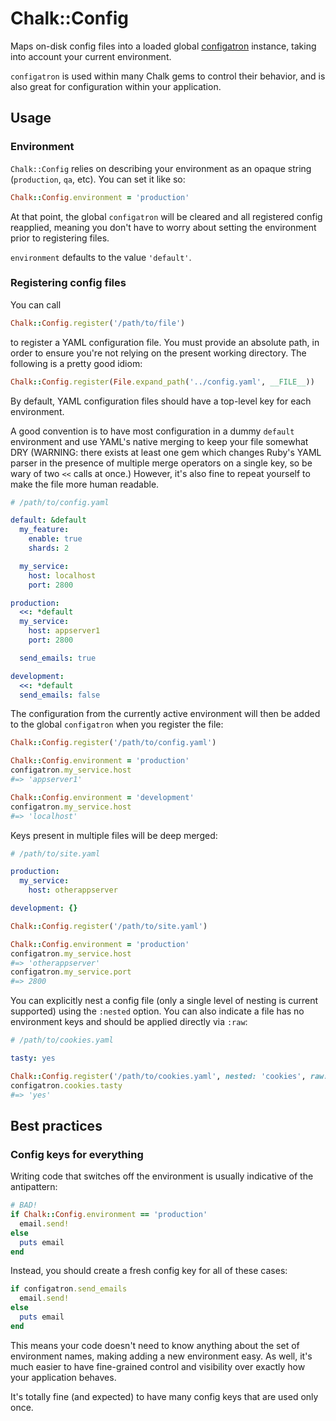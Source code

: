 # Chalk::Config

Maps on-disk config files into a loaded global
[configatron](https://github.com/markbates/configatron) instance,
taking into account your current environment.

`configatron` is used within many Chalk gems to control their
behavior, and is also great for configuration within your application.

## Usage

### Environment

`Chalk::Config` relies on describing your environment as an opaque
string (`production`, `qa`, etc). You can set it like so:

```ruby
Chalk::Config.environment = 'production'
```

At that point, the global `configatron` will be cleared and all
registered config reapplied, meaning you don't have to worry about
setting the environment prior to registering files.

`environment` defaults to the value `'default'`.

### Registering config files

You can call

```ruby
Chalk::Config.register('/path/to/file')
```

to register a YAML configuration file. You must provide an absolute
path, in order to ensure you're not relying on the present working
directory. The following is a pretty good idiom:

```ruby
Chalk::Config.register(File.expand_path('../config.yaml', __FILE__))
```

By default, YAML configuration files should have a top-level key for
each environment.

A good convention is to have most configuration in a dummy `default`
environment and use YAML's native merging to keep your file somewhat
DRY (WARNING: there exists at least one gem which changes Ruby's YAML
parser in the presence of multiple merge operators on a single key, so
be wary of two `<<` calls at once.) However, it's also fine to repeat
yourself to make the file more human readable.

```yaml
# /path/to/config.yaml

default: &default
  my_feature:
    enable: true
    shards: 2

  my_service:
    host: localhost
    port: 2800

production:
  <<: *default
  my_service:
    host: appserver1
	port: 2800

  send_emails: true

development:
  <<: *default
  send_emails: false
```

The configuration from the currently active environment will then be
added to the global `configatron` when you register the file:

```ruby
Chalk::Config.register('/path/to/config.yaml')

Chalk::Config.environment = 'production'
configatron.my_service.host
#=> 'appserver1'

Chalk::Config.environment = 'development'
configatron.my_service.host
#=> 'localhost'
```

Keys present in multiple files will be deep merged:

```yaml
# /path/to/site.yaml

production:
  my_service:
    host: otherappserver

development: {}
```

```ruby
Chalk::Config.register('/path/to/site.yaml')

Chalk::Config.environment = 'production'
configatron.my_service.host
#=> 'otherappserver'
configatron.my_service.port
#=> 2800
```

You can explicitly nest a config file (only a single level of nesting
is current supported) using the `:nested` option. You can also
indicate a file has no environment keys and should be applied directly
via `:raw`:


```yaml
# /path/to/cookies.yaml

tasty: yes
```

```ruby
Chalk::Config.register('/path/to/cookies.yaml', nested: 'cookies', raw: true)
configatron.cookies.tasty
#=> 'yes'
```

## Best practices

### Config keys for everything

Writing code that switches off the environment is usually indicative
of the antipattern:

```ruby
# BAD!
if Chalk::Config.environment == 'production'
  email.send!
else
  puts email
end
```

Instead, you should create a fresh config key for all of these cases:

```ruby
if configatron.send_emails
  email.send!
else
  puts email
end
```

This means your code doesn't need to know anything about the set of
environment names, making adding a new environment easy. As well, it's
much easier to have fine-grained control and visibility over exactly
how your application behaves.

It's totally fine (and expected) to have many config keys that are
used only once.

